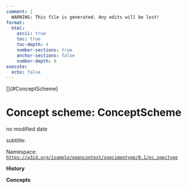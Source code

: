 ```yaml
---
comment: | 
  WARNING: This file is generated. Any edits will be lost!
format:
  html:
    ascii: true
    toc: true
    toc-depth: 4
    number-sections: true
    anchor-sections: false
    number-depth: 8
execute:
  echo: false
---
```


[]{#ConceptScheme}

# **Concept scheme:** ConceptScheme

no modified date

subtitle: 

Namespace: 
[`https://w3id.org/isample/opencontext/specimentype/0.1/oc_spectype`](https://w3id.org/isample/opencontext/specimentype/0.1/oc_spectype)

**History**


**Concepts**

